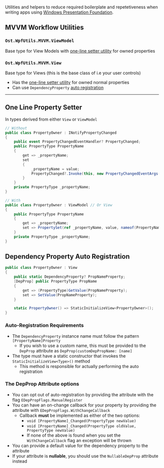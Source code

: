 Utilities and helpers to reduce required boilerplate and repetetiveness when writing apps using [Windows Presentation Foundation](https://learn.microsoft.com/en-us/dotnet/desktop/wpf/overview/).

## MVVM Workflow Utilities
### `Ost.WpfUtils.MVVM.ViewModel`
Base type for View Models with [one-line setter utility](#one-line-property-setter) for owned properties

### `Ost.WpfUtils.MVVM.View`
Base type for Views (this is the base class of i.e your user controls)
* Has the [one-line setter utility](#one-line-property-setter) for owned normal properties
* Can use `DependencyProperty` [auto registration](#dependency-property-auto-registration)

---

## One Line Property Setter
In types derived from either `View` or `ViewModel`
```csharp
// Without
public class PropertyOwner : INotifyPropertyChanged
{
    public event PropertyChangedEventHandler? PropertyChanged;
    public PropertyType PropertyName
    {
        get => _propertyName;
        set
        {
            _propertyName = value;
            PropertyChanged?.Invoke(this, new PropertyChangedEventArgs(nameof(PropertyName));
        }
    }
    private PropertyType _propertyName;
}

// With
public class PropertyOwner : ViewModel // Or View
{
    public PropertyType PropertyName
    {
        get => _propertyName;
        set => PropertySet(ref _propertyName, value, nameof(PropertyName));
    }
    private PropertyType _propertyName;
}
```

## Dependency Property Auto Registration
```csharp
public class PropertyOwner : View
{
    public static DependencyProperty? PropNameProperty;
    [DepProp] public PropertyType PropName
    {
        get => (PropertyType)GetValue(PropNameProperty);
        set => SetValue(PropNameProperty);
    }

    static PropertyOwner() => StaticInitializeView<PropertyOwner>();
}
```
### Auto-Registration Requirements
* The `DependencyProperty` instance name must follow the pattern `[PropertyName]Property`
    * If you wish to use a custom name, this must be provided to the `DepProp` attribute as `DepProp(customDepPropName: [name]`
* The type must have a static constructor that invokes the `StaticInitializeView<Type>()` method
    * This method is responsible for actually performing the auto registration
 
### The DepProp Attribute options
* You can opt out of auto-registration by providing the attribute with the flag `EDepPropFlags.ManualRegister`
* You can have an on-change callback for your property by providing the attribute with `EDepPropFlags.WithChangeCallback`
    * Callback __must__ be implemented as either of the two options:
        * `void [PropertyName]_Changed(PropertyType newValue)`
        * `void [PropertyName]_Changed(PropertyType oldValue, PropertyType newValue)`
        * If none of the above is found when you set the `WithChangeCallback` flag an exception will be thrown
* You can provide a default value for the dependency property to the attribute
* If your attribute is __nullable__, you should use the `NullableDepProp` attribute instead
     
          
